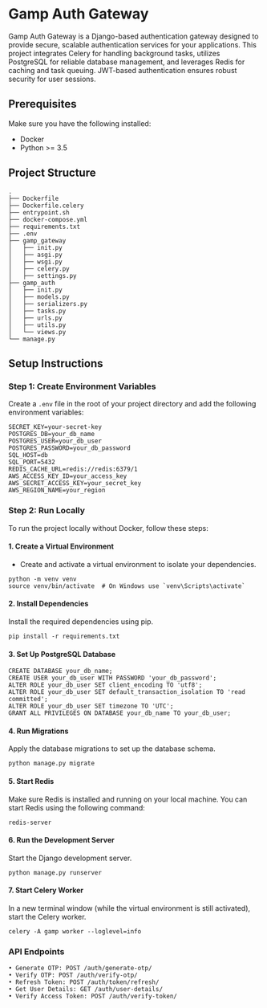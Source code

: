 # Gamp Auth Gateway

Gamp Auth Gateway is a Django-based authentication gateway designed to provide secure, scalable authentication services for your applications. This project integrates Celery for handling background tasks, utilizes PostgreSQL for reliable database management, and leverages Redis for caching and task queuing. JWT-based authentication ensures robust security for user sessions.

## Prerequisites

Make sure you have the following installed:

- Docker
- Python >= 3.5

## Project Structure
```
.
├── Dockerfile
├── Dockerfile.celery
├── entrypoint.sh
├── docker-compose.yml
├── requirements.txt
├── .env
├── gamp_gateway
│   ├── init.py
│   ├── asgi.py
│   ├── wsgi.py
│   ├── celery.py
│   ├── settings.py
├── gamp_auth
│   ├── init.py
│   ├── models.py
│   ├── serializers.py
│   ├── tasks.py
│   ├── urls.py
│   ├── utils.py
│   └── views.py
└── manage.py
```

## Setup Instructions

### Step 1: Create Environment Variables

Create a `.env` file in the root of your project directory and add the following environment variables:
```
SECRET_KEY=your-secret-key
POSTGRES_DB=your_db_name
POSTGRES_USER=your_db_user
POSTGRES_PASSWORD=your_db_password
SQL_HOST=db
SQL_PORT=5432
REDIS_CACHE_URL=redis://redis:6379/1
AWS_ACCESS_KEY_ID=your_access_key
AWS_SECRET_ACCESS_KEY=your_secret_key
AWS_REGION_NAME=your_region
```

### Step 2: Run Locally
To run the project locally without Docker, follow these steps:

#### 1. Create a Virtual Environment

* Create and activate a virtual environment to isolate your dependencies.

```shell
python -m venv venv
source venv/bin/activate  # On Windows use `venv\Scripts\activate`
```

#### 2. Install Dependencies

Install the required dependencies using pip.

```shell
pip install -r requirements.txt
```

#### 3. Set Up PostgreSQL Database

```shell
CREATE DATABASE your_db_name;
CREATE USER your_db_user WITH PASSWORD 'your_db_password';
ALTER ROLE your_db_user SET client_encoding TO 'utf8';
ALTER ROLE your_db_user SET default_transaction_isolation TO 'read committed';
ALTER ROLE your_db_user SET timezone TO 'UTC';
GRANT ALL PRIVILEGES ON DATABASE your_db_name TO your_db_user;
```

#### 4. Run Migrations

Apply the database migrations to set up the database schema.

```shell
python manage.py migrate
```

#### 5. Start Redis

Make sure Redis is installed and running on your local machine. You can start Redis using the following command:

```shell
redis-server
```
#### 6. Run the Development Server

Start the Django development server.

```shell
python manage.py runserver
```

#### 7. Start Celery Worker

In a new terminal window (while the virtual environment is still activated), start the Celery worker.

```shell
celery -A gamp worker --loglevel=info
```


### API Endpoints

    • Generate OTP: POST /auth/generate-otp/
	• Verify OTP: POST /auth/verify-otp/
	• Refresh Token: POST /auth/token/refresh/
	• Get User Details: GET /auth/user-details/
	• Verify Access Token: POST /auth/verify-token/
